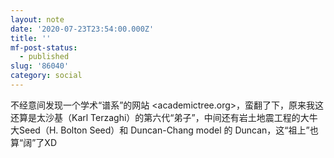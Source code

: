 ```yaml
---
layout: note
date: '2020-07-23T23:54:00.000Z'
title: ''
mf-post-status:
  - published
slug: '86040'
category: social
---
```

不经意间发现一个学术“谱系”的网站 &lt;academictree.org&gt;，蛮翻了下，原来我这还算是太沙基（Karl Terzaghi）的第六代“弟子”，中间还有岩土地震工程的大牛大Seed（H. Bolton Seed）和 Duncan-Chang model 的 Duncan，这“祖上”也算“阔”了XD
